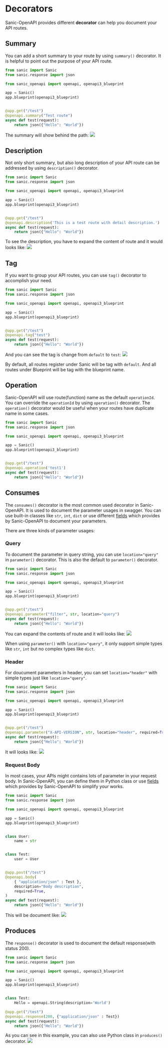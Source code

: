 # Decorators

Sanic-OpenAPI provides different **decorator** can help you document your API routes.

## Summary

You can add a short summary to your route by using `summary()` decorator. It is helpful to point out the purpose of your API route.

```python
from sanic import Sanic
from sanic.response import json

from sanic_openapi import openapi, openapi3_blueprint

app = Sanic()
app.blueprint(openapi3_blueprint)


@app.get("/test")
@openapi.summary("Test route")
async def test(request):
    return json({"Hello": "World"})

```

The summary will show behind the path:
![](../_static/images/decorators/sumary.png)

## Description

Not only short summary, but also long description of your API route can be addressed by using `description()` decorator.

```python
from sanic import Sanic
from sanic.response import json

from sanic_openapi import openapi, openapi3_blueprint

app = Sanic()
app.blueprint(openapi3_blueprint)


@app.get("/test")
@openapi.description('This is a test route with detail description.')
async def test(request):
    return json({"Hello": "World"})
```

To see the description, you have to expand the content of route and it would looks like:
![](../_static/images/decorators/description.png)

## Tag

If you want to group your API routes, you can use `tag()` decorator to accomplish your need.

```python
from sanic import Sanic
from sanic.response import json

from sanic_openapi import openapi, openapi3_blueprint

app = Sanic()
app.blueprint(openapi3_blueprint)


@app.get("/test")
@openapi.tag("test")
async def test(request):
    return json({"Hello": "World"})

```

And you can see the tag is change from `default` to `test`:
![](../_static/images/decorators/tag.png)

By default, all routes register under Sanic will be tag with `default`. And all routes under Blueprint will be tag with the blueprint name.

## Operation

Sanic-OpenAPI will use route(function) name as the default `operationId`. You can override the `operationId` by using `operation()` decorator. 
The `operation()` decorator would be useful when your routes have duplicate name in some cases.

```python
from sanic import Sanic
from sanic.response import json

from sanic_openapi import openapi, openapi3_blueprint

app = Sanic()
app.blueprint(openapi3_blueprint)


@app.get("/test")
@openapi.operation('test1')
async def test(request):
    return json({"Hello": "World"})

```

## Consumes

The `consumes()` decorator is the most common used decorator in Sanic-OpenAPI. It is used to document the parameter usages in swagger. You can use built-in classes like `str`, `int`, `dict` or use different [fields](fields.md) which provides by Sanic-OpenAPI to document your parameters.

There are three kinds of parameter usages:

### Query

To document the parameter in query string, you can use `location="query"` in `parameter()` decorator. This is also the default to `parameter()` decorator.

```python
from sanic import Sanic
from sanic.response import json

from sanic_openapi import openapi, openapi3_blueprint

app = Sanic()
app.blueprint(openapi3_blueprint)


@app.get("/test")
@openapi.parameter("filter", str, location="query")
async def test(request):
    return json({"Hello": "World"})

```

You can expand the contents of route and it will looks like:
![](../_static/images/decorators/consumes_query.png)

When using `parameter()` with `location="query"`, it only support simple types like `str`, `int` but no complex types like `dict`.

### Header

For doucument parameters in header, you can set `location="header"` with simple types just like `location="query"`.

```python
from sanic import Sanic
from sanic.response import json

from sanic_openapi import openapi, openapi3_blueprint

app = Sanic()
app.blueprint(openapi3_blueprint)


@app.get("/test")
@openapi.parameter("X-API-VERSION", str, location="header", required=True)
async def test(request):
    return json({"Hello": "World"})

```

It will looks like:
![](../_static/images/decorators/consumes_header.png)

### Request Body

In most cases, your APIs might contains lots of parameter in your request body. In Sanic-OpenAPI, you can define them in Python class or use [fields](/sanic_openapi3/fields) which provides by Sanic-OpenAPI to simplify your works.

```python
from sanic import Sanic
from sanic.response import json

from sanic_openapi import openapi, openapi3_blueprint

app = Sanic()
app.blueprint(openapi3_blueprint)


class User:
    name = str


class Test:
    user = User


@app.post("/test")
@openapi.body(
    { "application/json" : Test },
    description="Body description",
    required=True,
)
async def test(request):
    return json({"Hello": "World"})

```

This will be document like:
![](../_static/images/decorators/consumes_body.png)

## Produces

The `response()` decorator is used to document the default response(with status 200).

```python
from sanic import Sanic
from sanic.response import json

from sanic_openapi import openapi, openapi3_blueprint

app = Sanic()
app.blueprint(openapi3_blueprint)


class Test:
    Hello = openapi.String(description='World')

@app.get("/test")
@openapi.response(200, {"application/json" : Test})
async def test(request):
    return json({"Hello": "World"})

```

As you can see in this example, you can also use Python class in `produces()` decorator.
![](../_static/images/decorators/produces.png)

